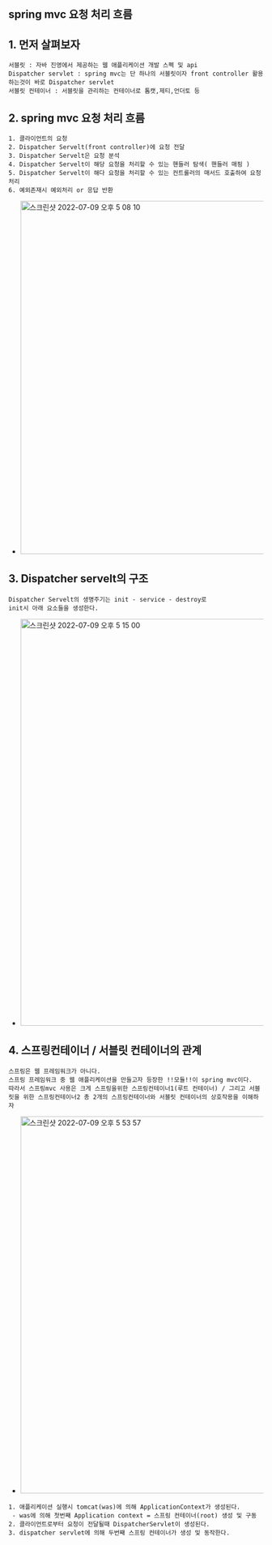 ## spring mvc 요청 처리 흐름

## 1. 먼저 살펴보자
```
서블릿 : 자바 진영에서 제공하는 웹 애플리케이션 개발 스펙 및 api
Dispatcher servlet : spring mvc는 단 하나의 서블릿이자 front controller 활용하는것이 바로 Dispatcher servlet
서블릿 컨테이너 : 서블릿을 관리하는 컨테이너로 톰캣,제티,언더토 등
```

## 2. spring mvc 요청 처리 흐름
```
1. 클라이언트의 요청
2. Dispatcher Servelt(front controller)에 요청 전달
3. Dispatcher Servelt은 요청 분석
4. Dispatcher Servelt이 해당 요청을 처리할 수 있는 핸들러 탐색( 핸들러 매핑 )
5. Dispatcher Servelt이 해다 요청을 처리할 수 있는 컨트롤러의 매서드 호출하여 요청 처리
6. 예외존재시 예외처리 or 응답 반환
```
- <img width="698" alt="스크린샷 2022-07-09 오후 5 08 10" src="https://user-images.githubusercontent.com/62214428/178097476-2accd9b5-cbde-4019-89ab-785ec461b73a.png">

## 3. Dispatcher servelt의 구조
```
Dispatcher Servelt의 생명주기는 init - service - destroy로 
init시 아래 요소들을 생성한다.
```
- <img width="804" alt="스크린샷 2022-07-09 오후 5 15 00" src="https://user-images.githubusercontent.com/62214428/178097681-21d92235-b14f-47de-a3f3-09a4e7e599bf.png">

## 4. 스프링컨테이너 / 서블릿 컨테이너의 관계
```
스프링은 웹 프레임워크가 아니다.
스프링 프레임워크 중 웹 애플리케이션을 만들고자 등장한 !!모듈!!이 spring mvc이다.
따라서 스프링mvc 사용은 크게 스프링을위한 스프링컨테이너1(루트 컨테이너) / 그리고 서블릿을 위한 스프링컨테이너2 총 2개의 스프링컨테이너와 서블릿 컨테이너의 상호작용을 이해하자
```
- <img width="745" alt="스크린샷 2022-07-09 오후 5 53 57" src="https://user-images.githubusercontent.com/62214428/178099040-eac78f1e-e223-43af-8c6c-8e95330d6c89.png">
```
1. 애플리케이션 실행시 tomcat(was)에 의해 ApplicationContext가 생성된다.
 - was에 의해 첫번째 Application context = 스프링 컨테이너(root) 생성 및 구동
2. 클라이언트로부터 요청이 전달될때 DispatcherServlet이 생성된다.
3. dispatcher servlet에 의해 두번째 스프링 컨테이너가 생성 및 동작한다.
```
